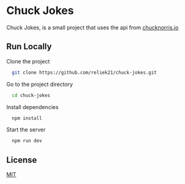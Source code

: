 
# Chuck Jokes

Chuck Jokes, is a small project that uses the api from [chucknorris.io](https://api.chucknorris.io/)


## Run Locally

Clone the project

```bash
  git clone https://github.com/reliek21/chuck-jokes.git
```

Go to the project directory

```bash
  cd chuck-jokes
```

Install dependencies

```bash
  npm install
```

Start the server

```bash
  npm run dev
```


## License

[MIT](https://github.com/reliek21/chuck-jokes/blob/main/LICENSE)

